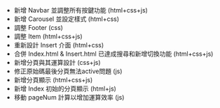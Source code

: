 - 新增 Navbar 並調整所有按鍵功能 (html+css+js)
- 新增 Carousel 並設定樣式 (html+css)
- 調整 Footer (css)
- 調整 Item (html+css+js)
- 重新設計 Insert 介面 (html+css)
- 合併 Index.html & Insert.html 已達成搜尋和新增切換功能 (html+css+js)
- 新增分頁與其運算設計 (css+js)
- 修正原始碼最後分頁無法active問題 (js)
- 新增分頁顯示 (html+css+js)
- 新增 Index 初始的分頁顯示 (html+js)
- 移動 pageNum 計算以增加運算效率 (js)